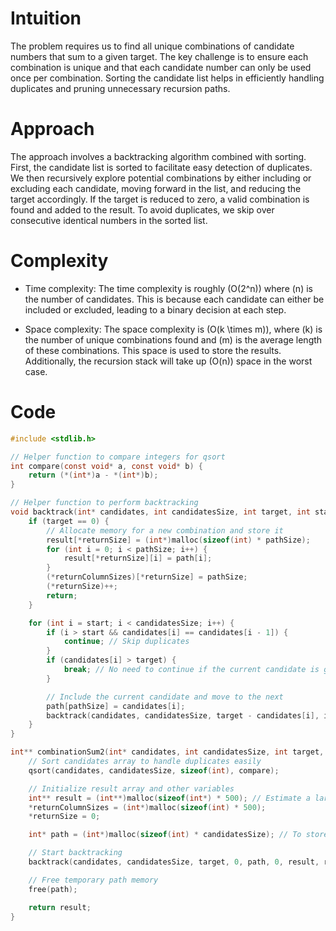
# Intuition
The problem requires us to find all unique combinations of candidate numbers that sum to a given target. The key challenge is to ensure each combination is unique and that each candidate number can only be used once per combination. Sorting the candidate list helps in efficiently handling duplicates and pruning unnecessary recursion paths.

# Approach
The approach involves a backtracking algorithm combined with sorting. First, the candidate list is sorted to facilitate easy detection of duplicates. We then recursively explore potential combinations by either including or excluding each candidate, moving forward in the list, and reducing the target accordingly. If the target is reduced to zero, a valid combination is found and added to the result. To avoid duplicates, we skip over consecutive identical numbers in the sorted list.

# Complexity
- Time complexity:
  The time complexity is roughly \(O(2^n)\) where \(n\) is the number of candidates. This is because each candidate can either be included or excluded, leading to a binary decision at each step.

- Space complexity:
  The space complexity is \(O(k \times m)\), where \(k\) is the number of unique combinations found and \(m\) is the average length of these combinations. This space is used to store the results. Additionally, the recursion stack will take up \(O(n)\) space in the worst case.

# Code
```c
#include <stdlib.h>

// Helper function to compare integers for qsort
int compare(const void* a, const void* b) {
    return (*(int*)a - *(int*)b);
}

// Helper function to perform backtracking
void backtrack(int* candidates, int candidatesSize, int target, int start, int* path, int pathSize, int** result, int* returnSize, int** returnColumnSizes) {
    if (target == 0) {
        // Allocate memory for a new combination and store it
        result[*returnSize] = (int*)malloc(sizeof(int) * pathSize);
        for (int i = 0; i < pathSize; i++) {
            result[*returnSize][i] = path[i];
        }
        (*returnColumnSizes)[*returnSize] = pathSize;
        (*returnSize)++;
        return;
    }

    for (int i = start; i < candidatesSize; i++) {
        if (i > start && candidates[i] == candidates[i - 1]) {
            continue; // Skip duplicates
        }
        if (candidates[i] > target) {
            break; // No need to continue if the current candidate is greater than the remaining target
        }

        // Include the current candidate and move to the next
        path[pathSize] = candidates[i];
        backtrack(candidates, candidatesSize, target - candidates[i], i + 1, path, pathSize + 1, result, returnSize, returnColumnSizes);
    }
}

int** combinationSum2(int* candidates, int candidatesSize, int target, int* returnSize, int** returnColumnSizes) {
    // Sort candidates array to handle duplicates easily
    qsort(candidates, candidatesSize, sizeof(int), compare);

    // Initialize result array and other variables
    int** result = (int**)malloc(sizeof(int*) * 500); // Estimate a large enough space
    *returnColumnSizes = (int*)malloc(sizeof(int) * 500);
    *returnSize = 0;

    int* path = (int*)malloc(sizeof(int) * candidatesSize); // To store current combination

    // Start backtracking
    backtrack(candidates, candidatesSize, target, 0, path, 0, result, returnSize, returnColumnSizes);

    // Free temporary path memory
    free(path);

    return result;
}

